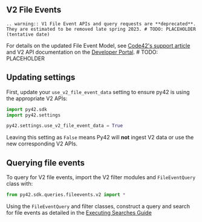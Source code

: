 ## V2 File Events

```{eval-rst}
.. warning:: V1 File Event APIs and query requests are **deprecated**.  They are estimated to be removed late spring 2023. # TODO: PLACEHOLDER (tentative date)
```

For details on the updated File Event Model, see [Code42's support article](https://support.code42.com/) and V2 API documentation on the [Developer Portal](https://developer.code42.com/). # TODO: PLACEHOLDER

## Updating settings

First, update your `use_v2_file_event_data` setting to ensure py42 is using the appropriate V2 APIs:

```python
import py42.sdk
import py42.settings

py42.settings.use_v2_file_event_data = True
```

Leaving this setting as `False` means Py42 will **not** ingest V2 data or use the new corresponding V2 APIs.

## Querying file events

To query for V2 file events, import the V2 filter modules and `FileEventQuery` class with:
```python
from py42.sdk.queries.fileevents.v2 import *
```

Using the `FileEventQuery` and filter classes, construct a query and search for file events as detailed in the [Executing Searches Guide](searches.md)
